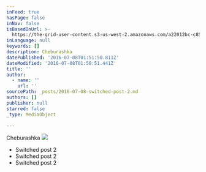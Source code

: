 ```yaml
---
inFeed: true
hasPage: false
inNav: false
isBasedOnUrl: >-
  https://the-grid-user-content.s3-us-west-2.amazonaws.com/a22012bc-c851-4e1f-92b6-9ac59c4182d7.jpg
inLanguage: null
keywords: []
description: Cheburashka
datePublished: '2016-07-08T01:51:50.811Z'
dateModified: '2016-07-08T01:50:51.441Z'
title: ''
author:
  - name: ''
    url: ''
sourcePath: _posts/2016-07-08-switched-post-2.md
authors: []
publisher: null
starred: false
_type: MediaObject

---
```

Cheburashka
![](https://the-grid-user-content.s3-us-west-2.amazonaws.com/a22012bc-c851-4e1f-92b6-9ac59c4182d7.jpg)

* Switched post 2
* Switched post 2
* Switched post 2
